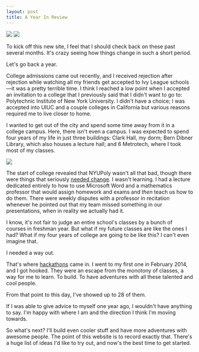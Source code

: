 ```yaml
---
layout: post
title: A Year In Review
---
```


[![](http://devchuk.github.io/res/img/blog/oldPage.png)](http://devchuk.github.io/devchukV1/)
[![](http://devchuk.github.io/res/img/blog/newPage.png)](http://brianch.uk)

To kick off this new site, I feel that I should check back on these past several months. It's crazy seeing how things change in such a short period.

Let's go back a year.

College admissions came out recently, and I received rejection after rejection while watching all my friends get accepted to Ivy League schools&mdash;it was a pretty terrible time. I think I reached a low point when I accepted an invitation to a college that I previously said that I didn't want to go to: Polytechnic Institute of New York University. I didn't have a choice; I was accepted into UIUC and a couple colleges in California but various reasons required me to live closer to home.

I wanted to get out of the city and spend some time away from it in a college campus. Here, there isn't even a campus. I was expected to spend four years of my life in just three buildings: Clark Hall, my dorm; Bern Dibner Library, which also houses a lecture hall; and 6 Metrotech, where I took most of my classes.

![](http://devchuk.github.io/res/img/blog/rankings.png)

The start of college revealed that NYUPoly wasn't all that bad, though there were things that seriously [needed change](http://tumblr.sergeydgr8.com/post/83578963114/my-thoughts-on-poly). I wasn't learning. I had a lecture dedicated entirely to how to use Microsoft Word and a mathematics professor that would assign homework and exams and *then* teach us how to do them. There were weekly disputes with a professor in recitation whenever he pointed out that my team missed something in our presentations, when in reality we actually had it.

I know, it's not fair to judge an entire school's classes by a bunch of courses in freshman year. But what if my future classes are like the ones I had? What if my four years of college are going to be like this? I can't even imagine that.

I needed a way out.

That's where [hackathons](http://www.brianch.uk/devchukV1/blog/2014/09/28/hacklife/) came in. I went to my first one in February 2014, and I got hooked. They were an escape from the monotony of classes, a way for me to learn. To build. To have adventures with all these talented and cool people.

From that point to this day, I've showed up to
<a id="show_id" onclick="if(document.getElementById('spoiler_id').style.display=='none')document.getElementById('spoiler_id').style.display='';else document.getElementById('spoiler_id').style.display='none';" class="link" style="cursor:pointer">
	28
</a> of them.
<br>
<ol id="spoiler_id" style="display: none">
	<li>Codeday New York Spring</li>
	<li>HackBCA</li>
	<li>HackNYU</li>
	<li>Codeday New York Summer</li>
	<li>YoHackEAST</li>
	<li>Battlehacks Boston</li>
	<li>Breaking Barriers Hackathon</li>
	<li>MHacks</li>
	<li>Hack the North</li>
	<li>Cornell BigRedApps</li>
	<li>HackNY</li>
	<li>Intel Internet of Things hackathon</li>
	<li>YHack</li>
	<li>HackRPI</li>
	<li>Codeday</li>
	<li>LocalHackDay</li>
	<li>MHacks V</li>
	<li>HackCooper</li>
	<li>McHacks</li>
	<li>IronHacks (mentor)</li>
	<li>HackNY</li>
	<li>HackBCA (mentor)</li>
	<li>defhacks (mentor)</li>
	<li>Angelhack Brooklyn</li>
	<li>Spotify Monthly Music Hackathon</li>
	<li>Angelhack Manhattan</li>
	<li>Battlehack NYC</li>
	<li>Hack the Planet</li>
	<small>I'll keep updating this list as I go to more</small>
</ol>

If I was able to give advice to myself one year ago, I wouldn't have anything to say. I'm happy with where I am and the direction I think I'm moving towards.

So what's next? I'll build even cooler stuff and have more adventures with awesome people. The point of this website is to record exactly that. There's a huge list of ideas I'd like to try out, and now's the best time to get started.
